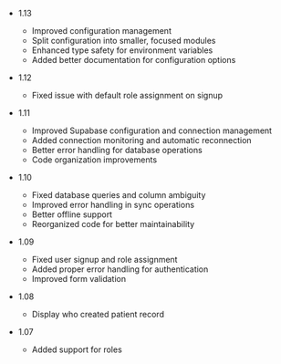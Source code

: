 * 1.13
  * Improved configuration management
  * Split configuration into smaller, focused modules
  * Enhanced type safety for environment variables
  * Added better documentation for configuration options

* 1.12
  * Fixed issue with default role assignment on signup
* 1.11
  * Improved Supabase configuration and connection management
  * Added connection monitoring and automatic reconnection
  * Better error handling for database operations
  * Code organization improvements
* 1.10
  * Fixed database queries and column ambiguity
  * Improved error handling in sync operations
  * Better offline support
  * Reorganized code for better maintainability
* 1.09
  * Fixed user signup and role assignment
  * Added proper error handling for authentication
  * Improved form validation
* 1.08
  * Display who created patient record

* 1.07
  * Added support for roles
